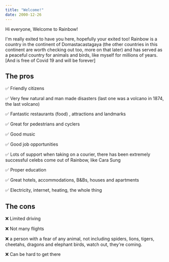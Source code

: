 ```yaml
---
title: "Welcome!" 
date: 2000-12-26
---
```


Hi everyone, 
Welcome to Rainbow!

I'm really exited to have you here, hopefully your exited too!
Rainbow is a country in the continent of Domastacastagaya (the other countries in this continent are worth checking out too, more on that later)
and has served as a peaceful country for animals and birds, like myself for millions of years. 
[And is free of Covid 19 and will be forever] 

## The pros

✅ Friendly citizens

✅ Very few natural and man made disasters (last one was a volcano in 1874, the last volcano) 

✅ Fantastic restaurants (food) , attractions and landmarks

✅ Great for pedestrians and cyclers

✅ Good music

✅ Good job opportunities 

✅ Lots of support when  taking on a courier, there has been extremely successful celebs come
  out of Rainbow, like Cara Sung 

✅ Proper education 

✅ Great hotels, accommodations, B&Bs, houses and apartments

✅ Electricity, internet, heating, the whole thing 

## The cons

❌ Limited driving

❌ Not many flights

❌  a person with a fear of any animal, not including spiders, lions, tigers, cheetahs, dragons and elephant birds, watch out, they're coming. 

❌ Can be hard to get there
